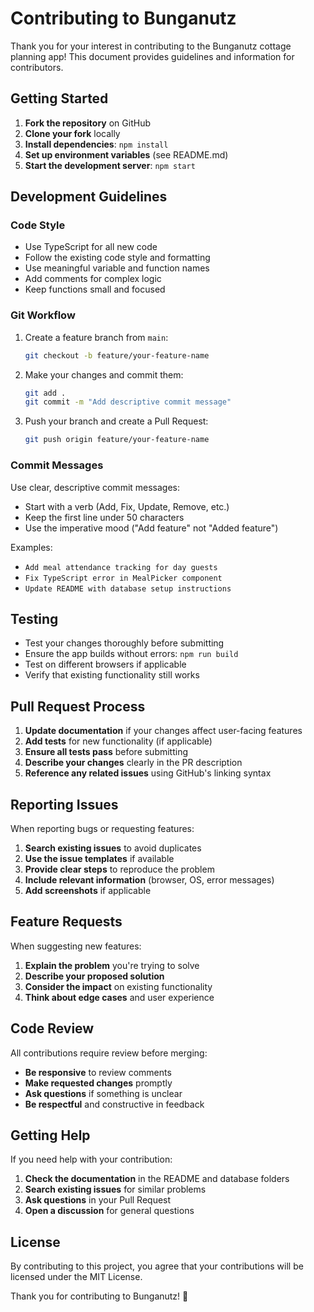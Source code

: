 # Contributing to Bunganutz

Thank you for your interest in contributing to the Bunganutz cottage planning app! This document provides guidelines and information for contributors.

## Getting Started

1. **Fork the repository** on GitHub
2. **Clone your fork** locally
3. **Install dependencies**: `npm install`
4. **Set up environment variables** (see README.md)
5. **Start the development server**: `npm start`

## Development Guidelines

### Code Style

- Use TypeScript for all new code
- Follow the existing code style and formatting
- Use meaningful variable and function names
- Add comments for complex logic
- Keep functions small and focused

### Git Workflow

1. Create a feature branch from `main`:
   ```bash
   git checkout -b feature/your-feature-name
   ```

2. Make your changes and commit them:
   ```bash
   git add .
   git commit -m "Add descriptive commit message"
   ```

3. Push your branch and create a Pull Request:
   ```bash
   git push origin feature/your-feature-name
   ```

### Commit Messages

Use clear, descriptive commit messages:
- Start with a verb (Add, Fix, Update, Remove, etc.)
- Keep the first line under 50 characters
- Use the imperative mood ("Add feature" not "Added feature")

Examples:
- `Add meal attendance tracking for day guests`
- `Fix TypeScript error in MealPicker component`
- `Update README with database setup instructions`

## Testing

- Test your changes thoroughly before submitting
- Ensure the app builds without errors: `npm run build`
- Test on different browsers if applicable
- Verify that existing functionality still works

## Pull Request Process

1. **Update documentation** if your changes affect user-facing features
2. **Add tests** for new functionality (if applicable)
3. **Ensure all tests pass** before submitting
4. **Describe your changes** clearly in the PR description
5. **Reference any related issues** using GitHub's linking syntax

## Reporting Issues

When reporting bugs or requesting features:

1. **Search existing issues** to avoid duplicates
2. **Use the issue templates** if available
3. **Provide clear steps** to reproduce the problem
4. **Include relevant information** (browser, OS, error messages)
5. **Add screenshots** if applicable

## Feature Requests

When suggesting new features:

1. **Explain the problem** you're trying to solve
2. **Describe your proposed solution**
3. **Consider the impact** on existing functionality
4. **Think about edge cases** and user experience

## Code Review

All contributions require review before merging:

- **Be responsive** to review comments
- **Make requested changes** promptly
- **Ask questions** if something is unclear
- **Be respectful** and constructive in feedback

## Getting Help

If you need help with your contribution:

1. **Check the documentation** in the README and database folders
2. **Search existing issues** for similar problems
3. **Ask questions** in your Pull Request
4. **Open a discussion** for general questions

## License

By contributing to this project, you agree that your contributions will be licensed under the MIT License.

Thank you for contributing to Bunganutz! 🏡 